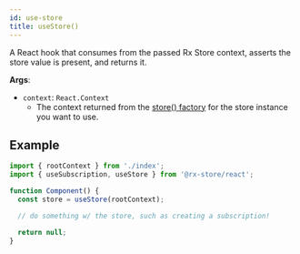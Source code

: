 ```yaml
---
id: use-store
title: useStore()
---
```


A React hook that consumes from the passed Rx Store context,
asserts the store value is present, and returns it.

**Args**:

- `context`: `React.Context`
  - The context returned from the [store() factory](./store) for the store instance you want to use.

## Example

```jsx
import { rootContext } from './index';
import { useSubscription, useStore } from '@rx-store/react';

function Component() {
  const store = useStore(rootContext);

  // do something w/ the store, such as creating a subscription!

  return null;
}
```
